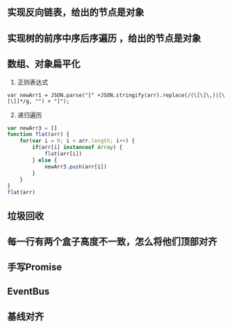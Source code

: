 ## 实现反向链表，给出的节点是对象



## 实现树的前序中序后序遍历 ，给出的节点是对象



## 数组、对象扁平化

1. 正则表达式

```
var newArr1 = JSON.parse("[" +JSON.stringify(arr).replace(/(\[\]\,)|[\[\]]*/g, "") + "]");
```

2. 递归遍历

```javascript
var newArr3 = []
function flat(arr) {
    for(var i = 0; i < arr.length; i++) {
        if(arr[i] instanceof Array) {
            flat(arr[i])
        } else {
            newArr3.push(arr[i])
        }
    }
}
flat(arr)
```



## 垃圾回收



## 每一行有两个盒子高度不一致，怎么将他们顶部对齐



## 手写Promise



## EventBus



## 基线对齐
